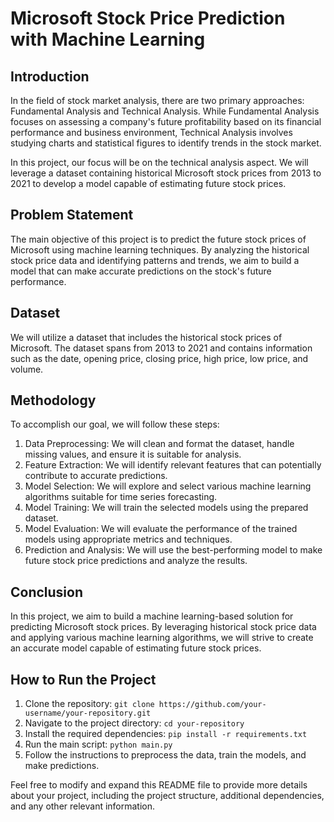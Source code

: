 # Microsoft Stock Price Prediction with Machine Learning

## Introduction

In the field of stock market analysis, there are two primary approaches: Fundamental Analysis and Technical Analysis. While Fundamental Analysis focuses on assessing a company's future profitability based on its financial performance and business environment, Technical Analysis involves studying charts and statistical figures to identify trends in the stock market.

In this project, our focus will be on the technical analysis aspect. We will leverage a dataset containing historical Microsoft stock prices from 2013 to 2021 to develop a model capable of estimating future stock prices.

## Problem Statement

The main objective of this project is to predict the future stock prices of Microsoft using machine learning techniques. By analyzing the historical stock price data and identifying patterns and trends, we aim to build a model that can make accurate predictions on the stock's future performance.

## Dataset

We will utilize a dataset that includes the historical stock prices of Microsoft. The dataset spans from 2013 to 2021 and contains information such as the date, opening price, closing price, high price, low price, and volume.

## Methodology

To accomplish our goal, we will follow these steps:

1. Data Preprocessing: We will clean and format the dataset, handle missing values, and ensure it is suitable for analysis.
2. Feature Extraction: We will identify relevant features that can potentially contribute to accurate predictions.
3. Model Selection: We will explore and select various machine learning algorithms suitable for time series forecasting.
4. Model Training: We will train the selected models using the prepared dataset.
5. Model Evaluation: We will evaluate the performance of the trained models using appropriate metrics and techniques.
6. Prediction and Analysis: We will use the best-performing model to make future stock price predictions and analyze the results.

## Conclusion

In this project, we aim to build a machine learning-based solution for predicting Microsoft stock prices. By leveraging historical stock price data and applying various machine learning algorithms, we will strive to create an accurate model capable of estimating future stock prices.

## How to Run the Project

1. Clone the repository: `git clone https://github.com/your-username/your-repository.git`
2. Navigate to the project directory: `cd your-repository`
3. Install the required dependencies: `pip install -r requirements.txt`
4. Run the main script: `python main.py`
5. Follow the instructions to preprocess the data, train the models, and make predictions.

Feel free to modify and expand this README file to provide more details about your project, including the project structure, additional dependencies, and any other relevant information.
